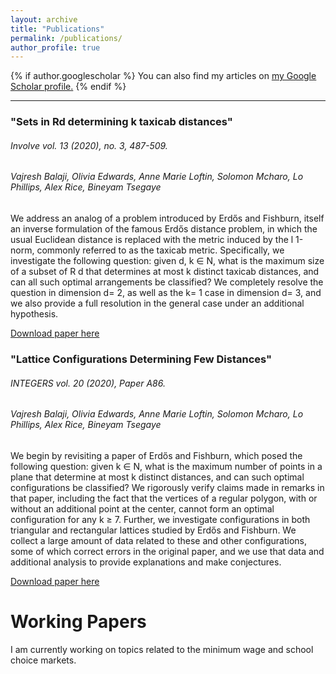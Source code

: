 ```yaml
---
layout: archive
title: "Publications"
permalink: /publications/
author_profile: true
---
```


{% if author.googlescholar %}
  You can also find my articles on <u><a href="{{author.googlescholar}}">my Google Scholar profile</a>.</u>
{% endif %}

---
### "Sets in Rd determining k taxicab distances"
###### Involve vol. 13 (2020), no. 3, 487-509.
###### Vajresh Balaji, Olivia Edwards, Anne Marie Loftin, Solomon Mcharo, Lo Phillips, Alex Rice, Bineyam Tsegaye
We address an analog of a problem introduced by Erdős and Fishburn, itself an inverse formulation of the famous Erdős distance problem, in which the usual Euclidean distance is replaced with the metric induced by the l 1-norm, commonly referred to as the taxicab metric. Specifically, we investigate the following question: given d, k ∈ N, what is the maximum size of a subset of R d that determines at most k distinct taxicab distances, and can all such optimal arrangements be classified? We completely resolve the question in dimension d= 2, as well as the k= 1 case in dimension d= 3, and we also provide a full resolution in the general case under an additional hypothesis.

[Download paper here](http://oliviafrances-edwards.github.io/files/sets_in_rd_determining_k_taxicab_distances.pdf)


### "Lattice Configurations Determining Few Distances"
###### INTEGERS vol. 20 (2020), Paper A86.
###### Vajresh Balaji, Olivia Edwards, Anne Marie Loftin, Solomon Mcharo, Lo Phillips, Alex Rice, Bineyam Tsegaye
We begin by revisiting a paper of Erdős and Fishburn, which posed the following question: given k ∈ N, what is the maximum number of points in a plane that determine at most k distinct distances, and can such optimal configurations be classified? We rigorously verify claims made in remarks in that paper, including the fact that the vertices of a regular polygon, with or without an additional point at the center, cannot form an optimal configuration for any k ≥ 7. Further, we investigate configurations in both triangular and rectangular lattices studied by Erdős and Fishburn. We collect a large amount of data related to these and other configurations, some of which correct errors in the original paper, and we use that data and additional analysis to provide explanations and make conjectures.

[Download paper here](http://oliviafrances-edwards.github.io/files/lattice_configurations_determining_few_distances.pdf)



# Working Papers

I am currently working on topics related to the minimum wage and school choice markets.

